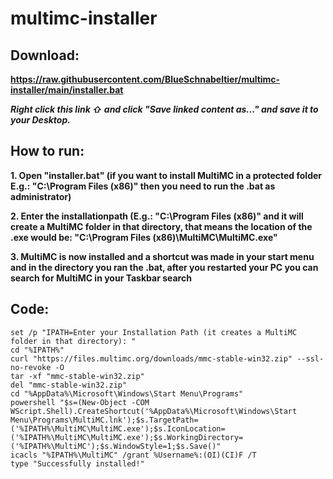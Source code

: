 # multimc-installer

## **Download:**

**https://raw.githubusercontent.com/BlueSchnabeltier/multimc-installer/main/installer.bat**

***Right click this link ⇧ and click "Save linked content as..." and save it to your Desktop.***

## **How to run:**

**1. Open "installer.bat" 
(if you want to install MultiMC in a protected folder E.g.: "C:\Program Files (x86)" then you need to run the .bat as administrator)**

**2. Enter the installationpath 
(E.g.: "C:\Program Files (x86)" and it will create a MultiMC folder in that directory, that means the location of the .exe would be: "C:\Program Files (x86)\MultiMC\MultiMC.exe"**

**3. MultiMC is now installed and a shortcut was made in your start menu and in the directory you ran the .bat, after you restarted your PC you can search for MultiMC in your Taskbar search**

## **Code:**
```batch
set /p "IPATH=Enter your Installation Path (it creates a MultiMC folder in that directory): "
cd "%IPATH%"
curl "https://files.multimc.org/downloads/mmc-stable-win32.zip" --ssl-no-revoke -O
tar -xf "mmc-stable-win32.zip"
del "mmc-stable-win32.zip"
cd "%AppData%\Microsoft\Windows\Start Menu\Programs"
powershell "$s=(New-Object -COM WScript.Shell).CreateShortcut('%AppData%\Microsoft\Windows\Start Menu\Programs\MultiMC.lnk');$s.TargetPath=('%IPATH%\MultiMC\MultiMC.exe');$s.IconLocation=('%IPATH%\MultiMC\MultiMC.exe');$s.WorkingDirectory=('%IPATH%\MultiMC');$s.WindowStyle=1;$s.Save()"
icacls "%IPATH%\MultiMC" /grant %Username%:(OI)(CI)F /T
type "Successfully installed!"
```
